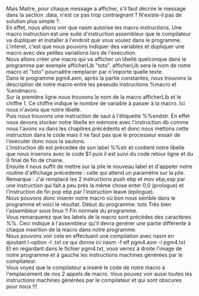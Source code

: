 Mais Maitre, pour chaque message a afficher, s'il faut décrire le message dans la section .data, n'est ce pas trop contraignant ? N'existe-il pas de solution plus simple ?. <br>
En effet, nous allons voir que nasm autorise les macro instructions. Une macro instruction est une suite d'instruction assembleur que le compilateur va dupliquer et installer à l'endroit que vous voulez dans le programme.
L'interet, c'est que nous pouvons indiquer des variables et dupliquer une macro avec des petites variations lors de l'execution. <br>
Nous allons créer une macro qui va afficher un libellé quelconque dans le programme par exemple afficherLib "toto". afficherLib sera le nom de notre macro et "toto" pourraêtre remplacer par n'importe quelle texte.<br>
Dans le programme pgm4.asm, après la partie constantes, nous trouvons la description de notre macro entre les peseudo instructions %macro et %endmacro.<br>
Sur la première ligne nous trouvons le nom de la macro afficherLib et le chiffre 1. Ce chiffre indique le nombre de variable à passer à la macro. Ici nous n'avons que notre libellé.<br>
Puis nous trouvons une instruction de saut à l'étiquette %%endstr. En effet nous devons stocker notre libelle en mémoire avec l'instruction db comme nous l'avons vu dans les chapitres précédents et donc nous mettons cette instruction dans le code mais il ne faut pas que le processeur essair de l'executer donc nous la sautons.<br>
L'instruction db est précedée de son label %%str et contient notre libelle que nous inserons avec le code $1 puis il est suivi du code retour ligne et du 0 final de fin de chaine. <br>
Ensuite il nous suffit de mettre sur la pile le nouveau label et d'appeler notre routine d'affichage précedente : celle qui attend un paramètre sur la pile.<br>
Remarque : J'ai remplacé les 2 instructions push ebp et mov ebp,esp par une instruction qui fait a peu prés la même chose enter 0,0 (prologue) et l'instruction de fin pop ebp par l'instruction leave (epilogue).<br>
Nous pouvons donc inserer notre macro où bon nous semble dans le programme et voici le résultat.
Début du programme.
toto
Très bien l'assembleur sous linux !!
Fin normale du programme.<br>
Vous remarquerez que les labels de la macro sont précédes des caractères %%. Ceci indique à l'assembleur qu'il devra genérer une partie différente à chaque insertion de la macro dans notre programme.<br>
Nous pouvons voir cela en effectuant une compilation avec nasm en ajoutant l-option -l <pgm>.txt ce qui donne ici
nasm -f elf pgm4.asm -l pgm4.txt <br>
Et en regardant dans le fichier pgm4.txt, vous verrez à droite l'image de notre programme et à gauche les instructions machines générées par le compilateur. <br>
Vous voyez que le compilateur a inséré le code de notre macro à l'emplacement de nos 2 appels de macro. 
Vous pouvez voir aussi toutes les instructions machines générées par le compilateur et qui sont obscures pour nous !!!

